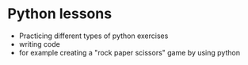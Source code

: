 # Python lessons
- Practicing different types of python exercises
- writing code
- for example creating a "rock paper scissors" game by using python
